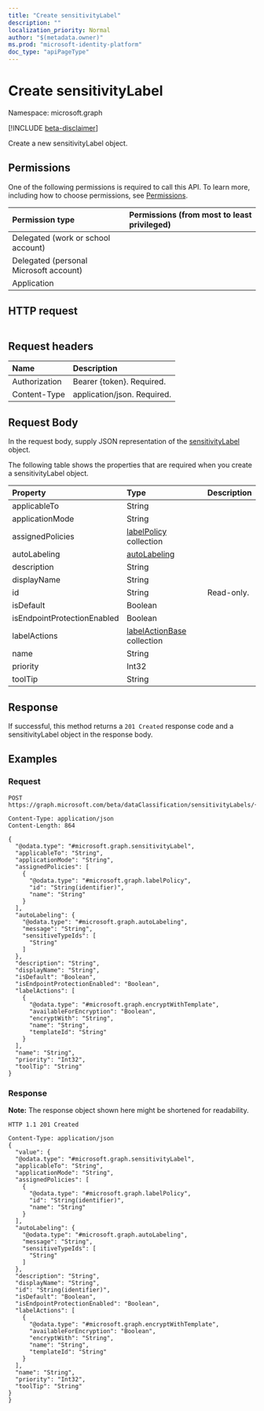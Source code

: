 ```yaml
---
title: "Create sensitivityLabel"
description: ""
localization_priority: Normal
author: "$(metadata.owner)"
ms.prod: "microsoft-identity-platform"
doc_type: "apiPageType"
---
```


# Create sensitivityLabel

Namespace: microsoft.graph

[!INCLUDE [beta-disclaimer](../../includes/beta-disclaimer.md)]

Create a new sensitivityLabel object.

## Permissions

One of the following permissions is required to call this API. To learn more, including how to choose permissions, see [Permissions](/graph/permissions-reference).

| Permission type                        | Permissions (from most to least privileged) |
| :------------------------------------- | :------------------------------------------ |
| Delegated (work or school account)     |                                             |
| Delegated (personal Microsoft account) |                                             |
| Application                            |                                             |

## HTTP request

<!-- {
  "blockType": "ignored"
}
-->

```http

```

## Request headers

| Name          | Description                 |
| :------------ | :-------------------------- |
| Authorization | Bearer {token}. Required.   |
| Content-Type  | application/json. Required. |

## Request Body

In the request body, supply JSON representation of the [sensitivityLabel](../resources/-sensitivitylabel.md) object.

<!-- Actions and Functions -->

<!-- CRUD Methods -->

The following table shows the properties that are required when you create a sensitivityLabel object.

| Property                    | Type                                                          | Description |
| :-------------------------- | :------------------------------------------------------------ | :---------- |
| applicableTo                | String                                                        |             |
| applicationMode             | String                                                        |             |
| assignedPolicies            | [labelPolicy](../resources/labelpolicy.md) collection         |             |
| autoLabeling                | [autoLabeling](../resources/autolabeling.md)                  |             |
| description                 | String                                                        |             |
| displayName                 | String                                                        |             |
| id                          | String                                                        | Read-only.  |
| isDefault                   | Boolean                                                       |             |
| isEndpointProtectionEnabled | Boolean                                                       |             |
| labelActions                | [labelActionBase](../resources/labelactionbase.md) collection |             |
| name                        | String                                                        |             |
| priority                    | Int32                                                         |             |
| toolTip                     | String                                                        |             |

## Response

If successful, this method returns a `201 Created` response code and a sensitivityLabel object in the response body.

## Examples

### Request

<!-- {
  "blockType": "request",
  "name": "create_sensitivitylabel"
}
-->

```http
POST https://graph.microsoft.com/beta/dataClassification/sensitivityLabels/{id}

Content-Type: application/json
Content-Length: 864

{
  "@odata.type": "#microsoft.graph.sensitivityLabel",
  "applicableTo": "String",
  "applicationMode": "String",
  "assignedPolicies": [
    {
      "@odata.type": "#microsoft.graph.labelPolicy",
      "id": "String(identifier)",
      "name": "String"
    }
  ],
  "autoLabeling": {
    "@odata.type": "#microsoft.graph.autoLabeling",
    "message": "String",
    "sensitiveTypeIds": [
      "String"
    ]
  },
  "description": "String",
  "displayName": "String",
  "isDefault": "Boolean",
  "isEndpointProtectionEnabled": "Boolean",
  "labelActions": [
    {
      "@odata.type": "#microsoft.graph.encryptWithTemplate",
      "availableForEncryption": "Boolean",
      "encryptWith": "String",
      "name": "String",
      "templateId": "String"
    }
  ],
  "name": "String",
  "priority": "Int32",
  "toolTip": "String"
}

```

### Response

**Note:** The response object shown here might be shortened for readability.

<!-- {
  "blockType": "response",
  "truncated": true,
  "@odata.type": "microsoft.dataClassificationService.contract.sensitivityLabel"
}
-->

```http
HTTP 1.1 201 Created

Content-Type: application/json
{
  "value": {
  "@odata.type": "#microsoft.graph.sensitivityLabel",
  "applicableTo": "String",
  "applicationMode": "String",
  "assignedPolicies": [
    {
      "@odata.type": "#microsoft.graph.labelPolicy",
      "id": "String(identifier)",
      "name": "String"
    }
  ],
  "autoLabeling": {
    "@odata.type": "#microsoft.graph.autoLabeling",
    "message": "String",
    "sensitiveTypeIds": [
      "String"
    ]
  },
  "description": "String",
  "displayName": "String",
  "id": "String(identifier)",
  "isDefault": "Boolean",
  "isEndpointProtectionEnabled": "Boolean",
  "labelActions": [
    {
      "@odata.type": "#microsoft.graph.encryptWithTemplate",
      "availableForEncryption": "Boolean",
      "encryptWith": "String",
      "name": "String",
      "templateId": "String"
    }
  ],
  "name": "String",
  "priority": "Int32",
  "toolTip": "String"
}
}

```
